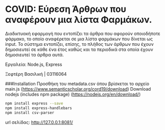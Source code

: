 # COVID:  Εύρεση Άρθρων που αναφέρουν μια λίστα Φαρμάκων. 

Διαδικτυακή εφαρμογή που εντοπίζει τα άρθρα που αφορούν οποιοδήποτε φάρμακο, το οποίο αναφέρεται σε μια λίστα φαρμάκων που δίνεται ως input. Το σύστημα εντοπίζει, επίσης, το πλήθος των άρθρων που έχουν δημοσιευτεί σε κάθε ένα έτος καθώς και τα περιοδικά στα οποία έχουν δημοσιευτεί τα άρθρα αυτά.

Εργαλεία: Node.js, Express

Ξεφτέρη Βασιλική | 03116064

###Installation
Προσθήκη του metadata.csv όπου βρίσκεται το αρχείο main.js (https://www.semanticscholar.org/cord19/download)
Download nodejs (includes npm package) (https://nodejs.org/en/download/)

```bash
npm install express --save
npm install express-handlebars
npm install csv-parser
```

url σελίδας: http://127.0.0.1:8081/

